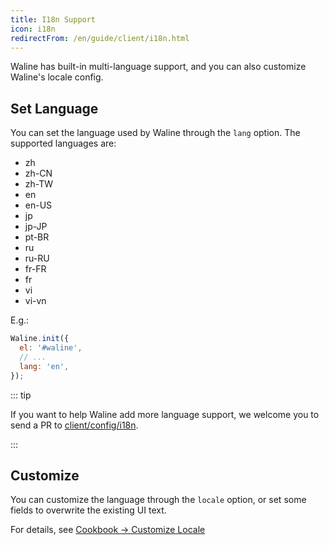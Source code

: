 ```yaml
---
title: I18n Support
icon: i18n
redirectFrom: /en/guide/client/i18n.html
---
```


Waline has built-in multi-language support, and you can also customize Waline's locale config.

<!-- more -->

## Set Language

You can set the language used by Waline through the `lang` option. The supported languages are:

- zh
- zh-CN
- zh-TW
- en
- en-US
- jp
- jp-JP
- pt-BR
- ru
- ru-RU
- fr-FR
- fr
- vi
- vi-vn

E.g.:

```js
Waline.init({
  el: '#waline',
  // ...
  lang: 'en',
});
```

::: tip

If you want to help Waline add more language support, we welcome you to send a PR to [client/config/i18n](https://github.com/walinejs/waline/tree/main/packages/client/src/config/i18n).

:::

## Customize

You can customize the language through the `locale` option, or set some fields to overwrite the existing UI text.

For details, see [Cookbook → Customize Locale](../../cookbook/customize/locale.md)
